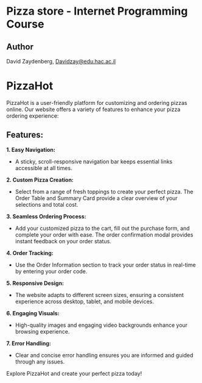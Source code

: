 # Pizza store - Internet Programming Course
## Author
David Zaydenberg, Davidzay@edu.hac.ac.il<br>

# PizzaHot

PizzaHot is a user-friendly platform for customizing and ordering pizzas online. Our website offers a variety of features to enhance your pizza ordering experience:

## Features:

**1. Easy Navigation:**
- A sticky, scroll-responsive navigation bar keeps essential links accessible at all times.

**2. Custom Pizza Creation:**
- Select from a range of fresh toppings to create your perfect pizza. The Order Table and Summary Card provide a clear overview of your selections and total cost.

**3. Seamless Ordering Process:**
- Add your customized pizza to the cart, fill out the purchase form, and complete your order with ease. The order confirmation modal provides instant feedback on your order status.

**4. Order Tracking:**
- Use the Order Information section to track your order status in real-time by entering your order code.

**5. Responsive Design:**
- The website adapts to different screen sizes, ensuring a consistent experience across desktop, tablet, and mobile devices.

**6. Engaging Visuals:**
- High-quality images and engaging video backgrounds enhance your browsing experience.

**7. Error Handling:**
- Clear and concise error handling ensures you are informed and guided through any issues.

Explore PizzaHot and create your perfect pizza today!
